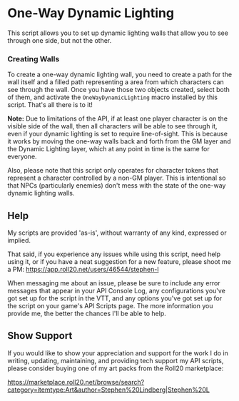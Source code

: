 # One-Way Dynamic Lighting

This script allows you to set up dynamic lighting walls that allow you to
see through one side, but not the other.

### Creating Walls

To create a one-way dynamic lighting wall, you need to create a path for the wall itself and
a filled path representing a area from which characters can see through the wall. Once you have those
two objects created, select both of them, and activate the ```OneWayDynamicLighting``` macro installed
by this script. That's all there is to it!

__Note:__
Due to limitations of the API, if at least one player character is on the visible
side of the wall, then all characters will be able to see through it, even if
your dynamic lighting is set to require line-of-sight. This is because it works by
moving the one-way walls back and forth from the GM layer and the Dynamic Lighting layer,
which at any point in time is the same for everyone.

Also, please note that this script only operates for character tokens that
represent a character controlled by a non-GM player. This is intentional
so that NPCs (particularly enemies) don't mess with the state of the one-way
dynamic lighting walls.

## Help

My scripts are provided 'as-is', without warranty of any kind, expressed or implied.

That said, if you experience any issues while using this script,
need help using it, or if you have a neat suggestion for a new feature,
please shoot me a PM:
https://app.roll20.net/users/46544/stephen-l

When messaging me about an issue, please be sure to include any error messages that
appear in your API Console Log, any configurations you've got set up for the
script in the VTT, and any options you've got set up for the script on your
game's API Scripts page. The more information you provide me, the better the
chances I'll be able to help.

## Show Support

If you would like to show your appreciation and support for the work I do in writing,
updating, maintaining, and providing tech support my API scripts,
please consider buying one of my art packs from the Roll20 marketplace:

https://marketplace.roll20.net/browse/search?category=itemtype:Art&author=Stephen%20Lindberg|Stephen%20L
